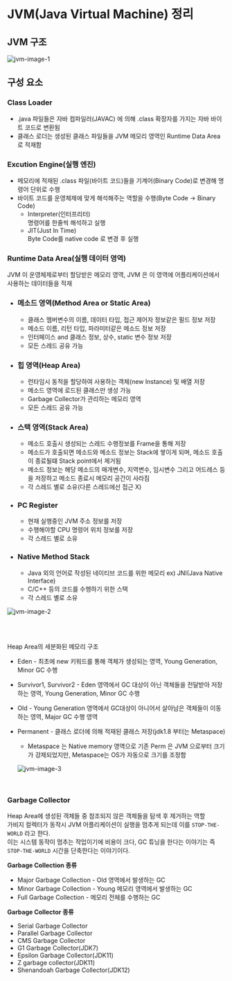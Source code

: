 # **JVM(Java Virtual Machine) 정리**

## **JVM 구조**

![jvm-image-1](https://user-images.githubusercontent.com/28802545/159151398-e9320096-3a54-45eb-83e4-04f03579a3b8.png)

## **구성 요소**

### **Class Loader**

- .java 파일들은 자바 컴파일러(JAVAC) 에 의해 .class 확장자를 가지는 자바 바이트 코드로 변환됨
- 클래스 로더는 생성된 클래스 파일들을 JVM 메모리 영역인 Runtime Data Area 로 적재함

### **Excution Engine(실행 엔진)**

- 메모리에 적재된 .class 파일(바이트 코드)들을 기계어(Binary Code)로 변경해 명령어 단위로 수행
- 바이트 코드를 운영체제에 맞게 해석해주는 역할을 수행(Byte Code -> Binary Code)
  - Interpreter(인터프리터)  
    명령어를 한줄씩 해석하고 실행
  - JIT(Just In Time)  
    Byte Code를 native code 로 변경 후 실행

### **Runtime Data Area(실행 데이터 영역)**

JVM 이 운영체제로부터 할당받은 메모리 영역, JVM 은 이 영역에 어플리케이션에서 사용하는 데이터들을 적재

- ### **메소드 영역(Method Area or Static Area)**

  - 클래스 멤버변수의 이름, 데이터 타입, 접근 제어자 정보같은 필드 정보 저장
  - 메소드 이름, 리턴 타입, 파라미터같은 메소드 정보 저장
  - 인터페이스 and 클래스 정보, 상수, static 변수 정보 저장
  - 모든 스레드 공유 가능

- ### **힙 영역(Heap Area)**

  - 런타임시 동적을 할당하여 사용하는 객체(new Instance) 및 배열 저장
  - 메소드 영역에 로드된 클래스만 생성 가능
  - Garbage Collector가 관리하는 메모리 영역
  - 모든 스레드 공유 가능

- ### **스택 영역(Stack Area)**

  - 메소드 호출시 생성되는 스레드 수행정보를 Frame을 통해 저장
  - 메소드가 호출되면 메소드와 메소드 정보는 Stack에 쌓이게 되며, 메소드 호출이 종료될떄 Stack point에서 제거됨
  - 메소드 정보는 해당 메소드의 매개변수, 지역변수, 임시변수 그리고 어드레스 등을 저장하고 메소드 종료시 메모리 공간이 사라짐
  - 각 스레드 별로 소유(다른 스레드에선 접근 X)

- ### **PC Register**

  - 현재 실행중인 JVM 주소 정보를 저장
  - 수행해야할 CPU 명령어 위치 정보를 저장
  - 각 스레드 별로 소유

- ### **Native Method Stack**

  - Java 외의 언어로 작성된 네이티브 코드를 위한 메모리 ex) JNI(Java Native Interface)
  - C/C++ 등의 코드를 수행하기 위한 스택
  - 각 스레드 별로 소유

![jvm-image-2](https://user-images.githubusercontent.com/28802545/159151937-d9a55c24-39c2-4be0-a047-be5bd6510341.png)

<br><br>

Heap Area의 세분화된 메모리 구조

- Eden - 최초에 new 키워드를 통해 객체가 생성되는 영역, Young Generation, Minor GC 수행
- Survivor1, Survivor2 - Eden 영역에서 GC 대상이 아닌 객체들을 전달받아 저장하는 영역, Young Generation, Minor GC 수행
- Old - Young Generation 영역에서 GC대상이 아니어서 살아남은 객체들이 이동하는 영역, Major GC 수행 영역
- Permanent - 클래스 로더에 의해 적재된 클래스 저장(jdk1.8 부터는 Metaspace)

  - Metaspace 는 Native memory 영역으로 기존 Perm 은 JVM 으로부터 크기가 강제되었지만, Metaspace는 OS가 자동으로 크기를 조정함

  ![jvm-image-3](https://user-images.githubusercontent.com/28802545/159152845-305ac03a-6317-4e49-a420-c8fd3062ce57.jpg)

<br>

### **Garbage Collector**

Heap Area에 생성된 객체들 중 참조되지 않은 객체들을 탐색 후 제거하는 역할  
가비지 컬렉터가 동작시 JVM 어플리케이션이 실행을 멈추게 되는데 이를 `STOP-THE-WORLD` 라고 한다.  
이는 시스템 동작이 멈추는 작업이기에 비용이 크다, GC 튜닝을 한다는 이야기는 즉 `STOP-THE-WORLD` 시간을 단축한다는 이야기이다.

**Garbage Collection 종류**

- Major Garbage Collection - Old 영역에서 발생하는 GC
- Minor Garbage Collection - Young 메모리 영역에서 발생하는 GC
- Full Garbage Collection - 메모리 전체를 수행하는 GC

**Garbage Collector 종류**

- Serial Garbage Collector
- Parallel Garbage Collector
- CMS Garbage Collector
- G1 Garbage Collector(JDK7)
- Epsilon Garbage Collector(JDK11)
- Z garbage collector(JDK11)
- Shenandoah Garbage Collector(JDK12)
